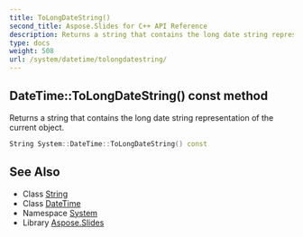 ```yaml
---
title: ToLongDateString()
second_title: Aspose.Slides for C++ API Reference
description: Returns a string that contains the long date string representation of the current object.
type: docs
weight: 508
url: /system/datetime/tolongdatestring/
---
```

## DateTime::ToLongDateString() const method


Returns a string that contains the long date string representation of the current object.

```cpp
String System::DateTime::ToLongDateString() const
```

## See Also

* Class [String](../../string/)
* Class [DateTime](../)
* Namespace [System](../../)
* Library [Aspose.Slides](../../../)